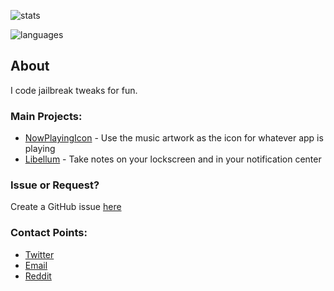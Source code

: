 ![stats](https://github-readme-stats.vercel.app/api?username=LacertosusRepo&hide=contribs&show_icons=true&theme=dark )

![languages](https://github-readme-stats.vercel.app/api/top-langs/?username=LacertosusRepo&layout=compact&theme=dark&)

## About
I code jailbreak tweaks for fun.

### Main Projects:
* [NowPlayingIcon](https://repo.packix.com/package/com.lacertosusrepo.nowplayingicon/) - Use the music artwork as the icon for whatever app is playing
* [Libellum](https://lacertosusrepo.github.io/depictions/com.lacertosusrepo.libellum/) - Take notes on your lockscreen and in your notification center

### Issue or Request?
Create a GitHub issue [here](https://github.com/LacertosusRepo/LacertosusRepo.github.io/issues/new/choose)

### Contact Points:
* [Twitter](https://twitter.com/LacertosusDeus)
* [Email](mailto:LacertosusThemes@gmail.com)
* [Reddit](https://www.reddit.com/user/Bezerk_Jesus)

